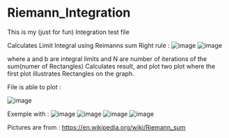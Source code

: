 # Riemann_Integration

This is my (just for fun) Integration test file

Calculates Limit Integral using Reimanns sum Right rule : 
![image](https://user-images.githubusercontent.com/47281451/209481583-b4c790a3-6a62-4d8e-9b78-2c5a1dc9ebff.png)
![image](https://user-images.githubusercontent.com/47281451/209481592-764400b3-52a8-4f07-a03b-1f9526525ffe.png)

where a and b are integral limits and N are number of iterations of the sum(numer of Rectangles)
Calculates result, and plot two plot where the first plot illustrates Rectangles on the graph.

File is able to plot :

![image](https://user-images.githubusercontent.com/47281451/209481568-764539aa-9c7c-47fd-b312-6d2563473ddf.png)

Exemple with : ![image](https://user-images.githubusercontent.com/47281451/210006655-46b774dd-bfd9-4153-ab8d-918ed410a25b.png)
![image](https://user-images.githubusercontent.com/47281451/210006674-42e9bc92-150d-4479-8958-a60cf1fdb9e7.png)
![image](https://user-images.githubusercontent.com/47281451/210006724-e09c9d37-11f4-4ff5-b37c-e3ef8836751d.png)
![image](https://user-images.githubusercontent.com/47281451/210006755-28f7592b-dc74-4f62-800d-9df6e8faafcc.png)






Pictures are from : 
https://en.wikipedia.org/wiki/Riemann_sum
